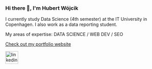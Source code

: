 ### Hi there 👋, I'm Hubert Wójcik
I currently study Data Science (4th semester) at the IT University in Copenhagen. I also work as a data reporting student.

My areas of expertise: DATA SCIENCE / WEB DEV / SEO

[Check out my portfolio website](https://hubertwojcik.dk)


[<img src='https://cdn.jsdelivr.net/npm/simple-icons@3.0.1/icons/linkedin.svg' alt='linkedin' height='40'>](https://www.linkedin.com/in/hubert-wojcik-copenhagen/)  


